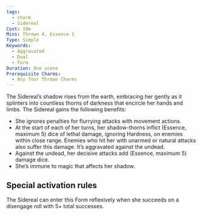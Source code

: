 ```yaml
---
tags:
  - charm
  - Sidereal
Cost: 10m
Mins: Thrown 4, Essence 1
Type: Simple
Keywords:
  - Aggravated
  - Dual
  - Form
Duration: One scene
Prerequisite Charms:
  - Any four Thrown Charms
---
```

The Sidereal’s shadow rises from the earth, embracing her gently as it splinters into countless thorns of darkness that encircle her hands and limbs. The Sidereal gains the following benefits: 
-  She ignores penalties for flurrying attacks with movement actions. 
-  At the start of each of her turns, her shadow-thorns inflict (Essence, maximum 5) dice of lethal damage, ignoring Hardness, on enemies within close range. Enemies who hit her with unarmed or natural attacks also suffer this damage. It’s aggravated against the undead. 
-  Against the undead, her decisive attacks add (Essence, maximum 5) damage dice. 
-  She’s immune to magic that affects her shadow. 

## Special activation rules

The Sidereal can enter this Form reflexively when she succeeds on a disengage roll with 5+ total successes.